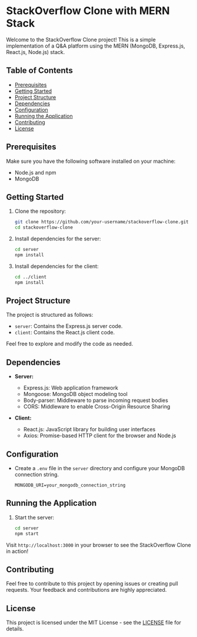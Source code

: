 # StackOverflow Clone with MERN Stack

Welcome to the StackOverflow Clone project! This is a simple implementation of a Q&A platform using the MERN (MongoDB, Express.js, React.js, Node.js) stack.

## Table of Contents

- [Prerequisites](#prerequisites)
- [Getting Started](#getting-started)
- [Project Structure](#project-structure)
- [Dependencies](#dependencies)
- [Configuration](#configuration)
- [Running the Application](#running-the-application)
- [Contributing](#contributing)
- [License](#license)

## Prerequisites

Make sure you have the following software installed on your machine:

- Node.js and npm
- MongoDB

## Getting Started

1. Clone the repository:

   ```bash
   git clone https://github.com/your-username/stackoverflow-clone.git
   cd stackoverflow-clone
   ```

2. Install dependencies for the server:

   ```bash
   cd server
   npm install
   ```

3. Install dependencies for the client:

   ```bash
   cd ../client
   npm install
   ```

## Project Structure

The project is structured as follows:

- `server`: Contains the Express.js server code.
- `client`: Contains the React.js client code.

Feel free to explore and modify the code as needed.

## Dependencies

- **Server:**
  - Express.js: Web application framework
  - Mongoose: MongoDB object modeling tool
  - Body-parser: Middleware to parse incoming request bodies
  - CORS: Middleware to enable Cross-Origin Resource Sharing

- **Client:**
  - React.js: JavaScript library for building user interfaces
  - Axios: Promise-based HTTP client for the browser and Node.js

## Configuration

- Create a `.env` file in the `server` directory and configure your MongoDB connection string.

   ```env
   MONGODB_URI=your_mongodb_connection_string
   ```

## Running the Application

1. Start the server:

   ```bash
   cd server
   npm start
   ```


Visit `http://localhost:3000` in your browser to see the StackOverflow Clone in action!

## Contributing

Feel free to contribute to this project by opening issues or creating pull requests. Your feedback and contributions are highly appreciated.

## License

This project is licensed under the MIT License - see the [LICENSE](LICENSE) file for details.
